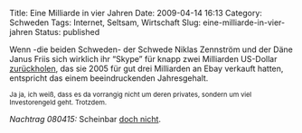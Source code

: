Title: Eine Milliarde in vier Jahren
Date: 2009-04-14 16:13
Category: Schweden
Tags: Internet, Seltsam, Wirtschaft
Slug: eine-milliarde-in-vier-jahren
Status: published

Wenn -die beiden Schweden- der Schwede Niklas Zennström und der Däne
Janus Friis sich wirklich ihr “Skype” für knapp zwei Milliarden
US-Dollar
[zurückholen](http://www.heise.de/newsticker/eBay-stellt-Skype-auf-den-Pruefstand--/meldung/106692),
das sie 2005 für gut drei Milliarden an Ebay verkauft hatten, entspricht
das einem beeindruckenden Jahresgehalt.

<small>Ja ja, ich weiß, dass es da vorrangig nicht um deren privates,
sondern um viel Investorengeld geht. Trotzdem.</small>

*Nachtrag 080415:* Scheinbar [doch
nicht](http://www.heise.de/newsticker/eBay-will-Skype-an-die-Boerse-bringen--/meldung/136178).

